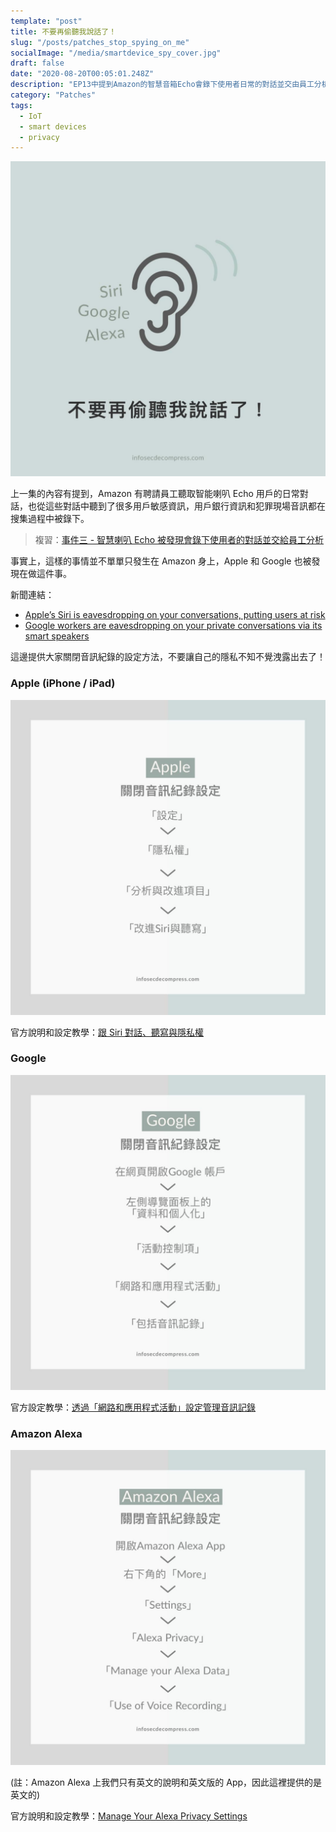 ```yaml
---
template: "post"
title: 不要再偷聽我說話了！
slug: "/posts/patches_stop_spying_on_me"
socialImage: "/media/smartdevice_spy_cover.jpg"
draft: false
date: "2020-08-20T00:05:01.248Z"
description: "EP13中提到Amazon的智慧音箱Echo會錄下使用者日常的對話並交由員工分析，Apple跟Google其實也有類似的事情，這裡來教大家怎麼關閉這些功能吧。"
category: "Patches"
tags:
  - IoT
  - smart devices
  - privacy
---
```


![](/media/smartdevice_spy_cover.jpg)

上一集的內容有提到，Amazon 有聘請員工聽取智能喇叭 Echo 用戶的日常對話，也從這些對話中聽到了很多用戶敏感資訊，用戶銀行資訊和犯罪現場音訊都在搜集過程中被錄下。

> 複習：[事件三 - 智慧喇叭 Echo 被發現會錄下使用者的對話並交給員工分析](/posts/ep13_what_happen_if_my_smart_devices_are_hacked#事件三---智慧喇叭echo被發現會錄下使用者的對話並交給員工分析)

事實上，這樣的事情並不單單只發生在 Amazon 身上，Apple 和 Google 也被發現在做這件事。

新聞連結：

- [Apple’s Siri is eavesdropping on your conversations, putting users at risk](https://www.foxbusiness.com/technology/apples-siri-is-eavesdropping-on-your-conversations-putting-users-at-risk)
- [Google workers are eavesdropping on your private conversations via its smart speakers](https://www.usatoday.com/story/tech/2019/07/11/google-home-smart-speakers-employees-listen-conversations/1702205001/)

這邊提供大家關閉音訊紀錄的設定方法，不要讓自己的隱私不知不覺洩露出去了！

### Apple (iPhone / iPad)

![](/media/smartdevice_spy_apple.jpg)

官方說明和設定教學：[跟 Siri 對話、聽寫與隱私權](https://support.apple.com/zh-tw/HT210657)

### Google

![](/media/smartdevice_spy_google.jpg)

官方設定教學：[透過「網路和應用程式活動」設定管理音訊記錄](https://support.google.com/websearch/answer/6030020?co=GENIE.Platform%3DDesktop&hl=zh-Hant)

### Amazon Alexa

![](/media/smartdevice_spy_amazon.jpg)

(註：Amazon Alexa 上我們只有英文的說明和英文版的 App，因此這裡提供的是英文的)

官方說明和設定教學：[Manage Your Alexa Privacy Settings](https://www.amazon.com/gp/help/customer/display.html?nodeId=GPGRYRZ494GDFPZ2)
